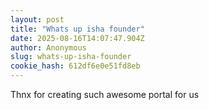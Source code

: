 ```yaml
---
layout: post
title: "Whats up isha founder"
date: 2025-08-16T14:07:47.904Z
author: Anonymous
slug: whats-up-isha-founder
cookie_hash: 612df6e0e51fd8eb
---
```


Thnx for creating such awesome portal for us 

